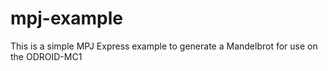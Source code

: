 # mpj-example
This is a simple MPJ Express example to generate a Mandelbrot for use on the ODROID-MC1
